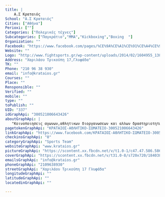 ```yaml
---
title: |
    Α.Σ Κραταιός
School: "Α.Σ Κραταιός"
Cities: ["Αθήνα"]
Perioxi: [""]
Categories: ["Πολεμικές τέχνες"]
Subcategories: ["Παγκράτιο","MMA","Kickboxing","Boxing  "]
Organization: ""
Facebook: "https://www.facebook.com/pages/%CE%9A%CE%A1%CE%91%CE%A4%CE%91%CE%99%CE%9F%CE%A3-%CE%91%CE%98%CE%9B%CE%97%CE%A4%CE%99%CE%9A%CE%9F-%CE%A3%CE%A9%CE%9C%CE%91%CE%A4%CE%95%CE%99%CE%9F/300521006643426"
Website: ""
Logo: "http://www.fightsports.gr/wp-content/uploads/2014/02/1604955_1386677931594468_1654389193_n.jpg"
Address: "Χαριλάου Τρικούπη 17,Γλυφάδα"
TK: ""
Phone: "210 96 38 930"
email: "info@krataios.gr"
Courses: ""
Place: ""
Rensponsible: ""
Verified: ""
mobile: ""
type: ""
toPublish: ""
UID: "337"
idGraphApi: "300521006643426"
aboutGraphApi: | 
   "Κοινοποιησεις αγωνων,αθλητικων διοργανωσεων και αλλων δραστηριοτητων του συλλογου."
pagetokenGraphApi: "ΚΡΑΤΑΙΟΣ-ΑΘΛΗΤΙΚΟ-ΣΩΜΑΤΕΙΟ-300521006643426"
linkGraphApi: "https://www.facebook.com/ΚΡΑΤΑΙΟΣ-ΑΘΛΗΤΙΚΟ-ΣΩΜΑΤΕΙΟ-300521006643426/"
checkinsGraphApi: "0"
categoryGraphApi: "Sports Team"
websiteGraphApi: "www.krataios.gr"
pictureGraphApi: "https://scontent.xx.fbcdn.net/v/t1.0-1/c47.47.586.586/s50x50/293428_300987206596806_861036260_n.jpg?oh=39a6fd1455022939c22c451e9bc12f30&amp;oe=5B022887"
coverGraphApi: "https://scontent.xx.fbcdn.net/v/t31.0-8/s720x720/18403805_1699556376739875_4775162062906729367_o.jpg?oh=44b191c5e1510955f87df5317c1ad04b&amp;oe=5B347ED2"
emailsGraphApi: "info@krataios.gr"
phoneGraphApi: "2109638930"
streetGraphApi: "Χαριλάου Τρικούπη 17 Γλυφάδα"
longitudeGraphApi: ""
latitudeGraphApi: ""
locatedinGraphApi: ""

---
```




